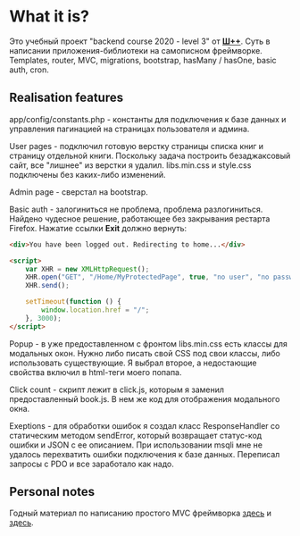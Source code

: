 # What it is?

Это учебный проект "backend course 2020 - level 3" от **[Ш++](https://programming.org.ua)**.
Суть в написании приложения-библиотеки на самописном фреймворке. 
Templates, router, MVC, migrations, bootstrap, hasMany / hasOne, basic auth, cron.

## Realisation features

app/config/constants.php - константы для подключения к базе данных
и управления пагинацией на страницах пользователя и админа.

User pages - подключил готовую верстку страницы списка книг и страницу отдельной книги.
Поскольку задача построить безаджаксовый сайт, все "лишнее" из верстки я удалил.
libs.min.css и style.css подключены без каких-либо изменений.

Admin page - сверстал на bootstrap.

Basic auth - залогиниться не проблема, проблема разлогиниться.
Найдено чудесное решение, работающее без закрывания рестарта Firefox. Нажатие ссылки **Exit** должно вернуть:
```HTML
<div>You have been logged out. Redirecting to home...</div>    

<script>
    var XHR = new XMLHttpRequest();
    XHR.open("GET", "/Home/MyProtectedPage", true, "no user", "no password");
    XHR.send();

    setTimeout(function () {
        window.location.href = "/";
    }, 3000);
</script>
```

Popup - в уже предоставленном с фронтом libs.min.css есть классы для модальных окон.
Нужно либо писать свой CSS под свои классы, либо использовать существующие.
Я выбрал второе, а недостающие свойства включил в html-теги моего попапа.

Click count - скрипт лежит в click.js, которым я заменил предоставленный book.js.
В нем же код для отображения модального окна.

Exeptions - для обработки ошибок я создал класс ResponseHandler со статическим методом
sendError, который возвращает статус-код ошибки и JSON с ее описанием.
При использовании msqli мне не удалось перехватить ошибки подключения к базе данных.
Переписал запросы с PDO и все заработало как надо.

## Personal notes
Годный материал по написанию простого MVC фреймворка
[здесь](https://reintech.io/blog/building-php-mvc-framework-from-scratch)
и [здесь](https://code.mu/ru/php/book/oop/mvc/framework/intro/).

